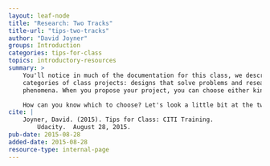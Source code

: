 ```yaml
---
layout: leaf-node
title: "Research: Two Tracks"
title-url: "tips-two-tracks"
author: "David Joyner"
groups: Introduction
categories: tips-for-class
topics: introductory-resources
summary: >
    You'll notice in much of the documentation for this class, we describe two general
    categories of class projects: designs that solve problems and research that investigates
    phenomena. When you propose your project, you can choose either kind of project.

    How can you know which to choose? Let's look a little bit at the two types of projects.
cite: |
    Joyner, David. (2015). Tips for Class: CITI Training.
        Udacity.  August 28, 2015.
pub-date: 2015-08-28
added-date: 2015-08-28
resource-type: internal-page
---
```

